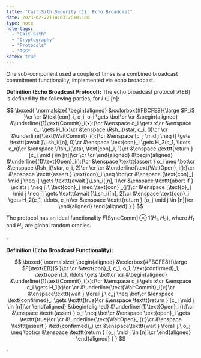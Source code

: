```yaml
---
title: "Cait-Sith Security (1): Echo Broadcast"
date: 2023-02-27T14:03:26+01:00
type: note
note-tags:
  - "Cait-Sith"
  - "Cryptography"
  - "Protocols"
  - "TSS"
katex: true
---
```


One sub-component used a couple of times is a combined broadcast commitment
functionality, implemented via echo broadcast.

**Definition (Echo Broadcast Protocol):**
The echo broadcast protocol $\mathscr{P}[\text{EB}]$ is defined by the following parties,
for $i \in [n]$:

$$
\boxed{
\normalsize{
\begin{aligned}
&\colorbox{#FBCFE8}{\large
  $P_i$
}\cr
\cr
&\text{con}_i, c_i, o_i \gets \bot\cr
\cr
&\begin{aligned}
&\underline{(1)\text{Commit}_i(x):}\cr
&\enspace o_i \gets x\cr
&\enspace c_i \gets H_1(x)\cr
&\enspace \Rsh_i(\star, c_i, 0)\cr
\cr
&\underline{\text{WaitCommit}_i():}\cr
&\enspace [c_j \mid j \neq i] \gets \texttt{await }\Lsh_i([n], 0)\cr
&\enspace \text{con}_i \gets H_2(c_1, \ldots, c_n)\cr
&\enspace \Rsh_i(\star, \text{con}_i, 1)\cr
&\enspace \texttt{return } [c_j \mid j \in [n]]\cr
\cr
\cr
\end{aligned}
&\begin{aligned}
&\underline{(1)\text{Open}_i():}\cr
&\enspace \texttt{assert } o_i \neq \bot\cr
&\enspace \Rsh_i(\star, o_i, 2)\cr
\cr
\cr
&\underline{\text{WaitOpen}_i():}\cr
&\enspace \texttt{assert } \text{con}_i \neq \bot\cr
&\enspace [\text{con}_j \mid j \neq i] \gets \texttt{await }\Lsh_i([n], 1)\cr
&\enspace \texttt{abort if } \exists j \neq j'.\ \text{con}_j \neq \text{con} _{j'}\cr
&\enspace [\text{o}_j \mid j \neq i] \gets \texttt{await }\Lsh_i([n], 2)\cr
&\enspace \text{con}_i \gets H_2(c_1, \ldots, c_n)\cr
&\enspace \texttt{return } [o_j \mid j \in [n]]\cr
\end{aligned}
\end{aligned}
}
}
$$

The protocol has an ideal functionality $F[\text{SyncComm}] \otimes 1(H_1, H_2)$,
where $H_1$ and $H_2$ are global random oracles.

$\square$

**Definition (Echo Broadcast Functionality):**

$$
\boxed{
\normalsize{
\begin{aligned}
&\colorbox{#FBCFE8}{\large
  $F[\text{EB}]$
}\cr
\cr
&\text{con}_1, c_1, o_1, \text{confirmed}_1, \text{open}_1, \ldots \gets \bot\cr
\cr
&\begin{aligned}
&\underline{(1)\text{Commit}_i(x):}\cr
&\enspace o_i \gets x\cr
&\enspace c_i \gets H_1(x)\cr
\cr
&\underline{\text{WaitCommit}_i():}\cr
&\enspace\texttt{wait } \forall j.\ c_j \neq \bot\cr
&\enspace \text{confirmed}_i \gets \texttt{true}\cr
&\enspace \texttt{return } [c_j \mid j \in [n]]\cr
\end{aligned}
&\begin{aligned}
&\underline{(1)\text{Open}_i():}\cr
&\enspace \texttt{assert } o_i \neq \bot\cr
&\enspace \text{open}_i \gets \texttt{true}\cr
\cr
&\underline{\text{WaitOpen}_i():}\cr
&\enspace \texttt{assert } \text{confirmed}_i \cr
&\enspace\texttt{wait } \forall j.\ o_j \neq \bot\cr
&\enspace \texttt{return } [o_j \mid j \in [n]]\cr
\end{aligned}
\end{aligned}
}
}
$$

$\square$
